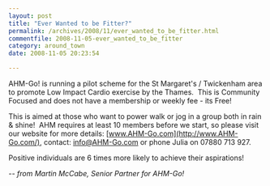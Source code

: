 ```yaml
---
layout: post
title: "Ever Wanted to be Fitter?"
permalink: /archives/2008/11/ever_wanted_to_be_fitter.html
commentfile: 2008-11-05-ever_wanted_to_be_fitter
category: around_town
date: 2008-11-05 20:23:54

---
```


AHM-Go! is running a pilot scheme for the St Margaret's / Twickenham area to promote Low Impact Cardio exercise by the Thames.  This is Community Focused and does not have a membership or weekly fee - its Free!

This is aimed at those who want to power walk or jog in a group both in rain & shine!  AHM requires at least 10 members before we start, so please visit our website for more details: [www.AHM-Go.com](http://www.AHM-Go.com/), contact: <info@AHM-Go.com> or phone Julia on 07880 713 927. 

Positive individuals are 6 times more likely to achieve their aspirations!

<cite>-- from Martin McCabe, Senior Partner for AHM-Go!</cite>
